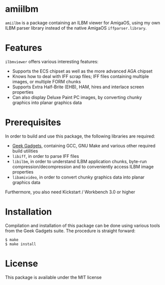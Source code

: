 amiilbm
=======
`amiilbm` is a package containing an ILBM viewer for AmigaOS, using my own ILBM
parser library instead of the native AmigaOS `iffparser.library`.

Features
========
`ilbmviewer` offers various interesting features:

* Supports the ECS chipset as well as the more advanced AGA chipset
* Knows how to deal with IFF scrap files; IFF files containing multiple images, or multiple FORM chunks
* Supports Extra Half-Brite (EHB), HAM, hires and interlace screen properties
* Can also display Deluxe Paint PC images, by converting chunky graphics into planar graphics data

Prerequisites
=============

In order to build and use this package, the following libraries are required:

* [Geek Gadgets](http://geekgadgets.back2roots.org), containing GCC, GNU Make and various other required build utilities
* `libiff`, in order to parse IFF files
* `libilbm`, in order to understand ILBM application chunks, byte-run compression/decompression and to conveniently access ILBM image properties
* `libamivideo`, in order to convert chunky graphics data into planar graphics data

Furthermore, you also need Kickstart / Workbench 3.0 or higher

Installation
============
Compilation and installation of this package can be done using various tools
from the Geek Gadgets suite. The procedure is straight forward:

    $ make
    $ make install

License
=======
This package is available under the MIT license
